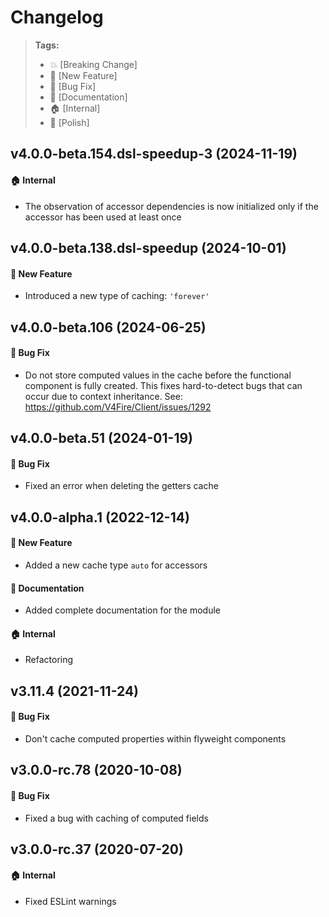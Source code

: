 Changelog
=========

> **Tags:**
> - :boom:       [Breaking Change]
> - :rocket:     [New Feature]
> - :bug:        [Bug Fix]
> - :memo:       [Documentation]
> - :house:      [Internal]
> - :nail_care:  [Polish]

## v4.0.0-beta.154.dsl-speedup-3 (2024-11-19)

#### :house: Internal

* The observation of accessor dependencies is now initialized only if the accessor has been used at least once

## v4.0.0-beta.138.dsl-speedup (2024-10-01)

#### :rocket: New Feature

* Introduced a new type of caching: `'forever'`

## v4.0.0-beta.106 (2024-06-25)

#### :bug: Bug Fix

* Do not store computed values in the cache before the functional component is fully created.
  This fixes hard-to-detect bugs that can occur due to context inheritance.
  See: https://github.com/V4Fire/Client/issues/1292

## v4.0.0-beta.51 (2024-01-19)

#### :bug: Bug Fix

* Fixed an error when deleting the getters cache

## v4.0.0-alpha.1 (2022-12-14)

#### :rocket: New Feature

* Added a new cache type `auto` for accessors

#### :memo: Documentation

* Added complete documentation for the module

#### :house: Internal

* Refactoring

## v3.11.4 (2021-11-24)

#### :bug: Bug Fix

* Don't cache computed properties within flyweight components

## v3.0.0-rc.78 (2020-10-08)

#### :bug: Bug Fix

* Fixed a bug with caching of computed fields

## v3.0.0-rc.37 (2020-07-20)

#### :house: Internal

* Fixed ESLint warnings
